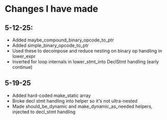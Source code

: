 # Changes I have made
## 5-12-25:
- Added maybe_compound_binary_opcode_to_ptr
- Added simple_binary_opcode_to_ptr 
- Used these to decompose and reduce nesting on binary op handling in lower_expr
- Inverted for loop internals in lower_stmt_into DeclStmt handling (early continue)

## 5-19-25
- Added hard-coded make_static array
- Broke decl stmt handling into helper so it's not ultra-nested
- Made should_be_dynamic and make_dynamic_as_needed helpers, injected to decl_stmt handling
